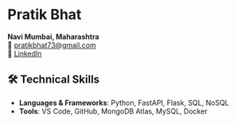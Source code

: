 

# Pratik Bhat

**Navi Mumbai, Maharashtra**  
📧 [pratikbhat73@gmail.com](mailto:pratikbhat73@gmail.com)  
💼 [LinkedIn](https://www.linkedin.com/in/pratikb10) 

## 🛠️ Technical Skills
- **Languages & Frameworks**: Python, FastAPI, Flask, SQL, NoSQL
- **Tools**: VS Code, GitHub, MongoDB Atlas, MySQL, Docker
